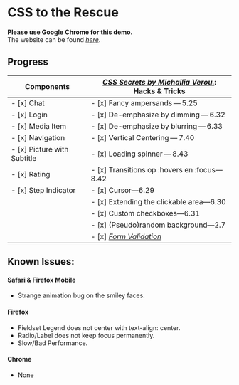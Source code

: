 # CSS to the Rescue
**Please use Google Chrome for this demo.**</br>
The website can be found [*here*](https://jamerrone.github.io/cssttr/).

## Progress
| Components | [*CSS Secrets by Michailia Verou.*](http://shop.oreilly.com/product/0636920031123.do): Hacks & Tricks |
| --------------------------- | --------------------------------------------------------------- |
| - [x] Chat                  | - [x] Fancy ampersands — 5.25                                    |
| - [x] Login                 | - [x] De-emphasize by dimming — 6.32                             |
| - [x] Media Item            | - [x] De-emphasize by blurring — 6.33                            |
| - [x] Navigation            | - [x] Vertical Centering — 7.40                                  |
| - [x] Picture with Subtitle | - [x] Loading spinner — 8.43                                     |
| - [x] Rating                | - [x] Transitions op :hovers en :focus—8.42                     |
| - [x] Step Indicator        | - [x] Cursor—6.29                                               |
|                             | - [x] Extending the clickable area—6.30                         |
|                             | - [x] Custom checkboxes—6.31                                    |
|                             | - [x] (Pseudo)random background—2.7                             |
|                             | - [x] [*Form Validation*](https://codepen.io/joostf/pen/VKyPxk) |

## Known Issues:

#### Safari & Firefox Mobile
- Strange animation bug on the smiley faces.

#### Firefox
- Fieldset Legend does not center with text-align: center.
- Radio/Label does not keep focus permanently.
- Slow/Bad Performance.

#### Chrome
- None